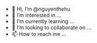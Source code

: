 - 👋 Hi, I’m @nguyenthehu
- 👀 I’m interested in ...
- 🌱 I’m currently learning ...
- 💞️ I’m looking to collaborate on ...
- 📫 How to reach me ...

<!---
nguyenthehu/nguyenthehu is a ✨ special ✨ repository because its `README.md` (this file) appears on your GitHub profile.
You can click the Preview link to take a look at your changes.
--->
